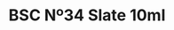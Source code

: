 ---
layout: product
title: "BSC Nº34 Slate 10ml"
price: "330" 
desc: "Acrylic Laquer 10mL"
img_path: "/assets/img/RC039.jpg"
brand: "AK "
available: false
special_offer: false
new: false
soon: false
cat: "020000"
subcat: "020200"
subsubcat: "020201"
sifra: "RC039"
popular: false
---